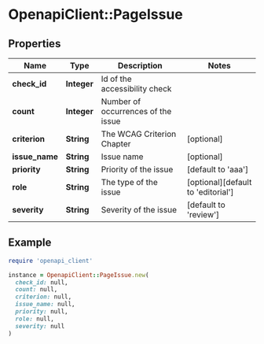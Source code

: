# OpenapiClient::PageIssue

## Properties

| Name | Type | Description | Notes |
| ---- | ---- | ----------- | ----- |
| **check_id** | **Integer** | Id of the accessibility check |  |
| **count** | **Integer** | Number of occurrences of the issue |  |
| **criterion** | **String** | The WCAG Criterion Chapter | [optional] |
| **issue_name** | **String** | Issue name | [optional] |
| **priority** | **String** | Priority of the issue | [default to &#39;aaa&#39;] |
| **role** | **String** | The type of the issue | [optional][default to &#39;editorial&#39;] |
| **severity** | **String** | Severity of the issue | [default to &#39;review&#39;] |

## Example

```ruby
require 'openapi_client'

instance = OpenapiClient::PageIssue.new(
  check_id: null,
  count: null,
  criterion: null,
  issue_name: null,
  priority: null,
  role: null,
  severity: null
)
```

